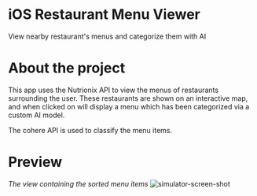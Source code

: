 # iOS Restaurant Menu Viewer
View nearby restaurant's menus and categorize them with AI

# About the project
This app uses the Nutrionix API to view the menus of restaurants surrounding the user. These restaurants are
shown on an interactive map, and when clicked on will display a menu which has been categorized via a custom AI model.

The cohere API is used to classify the menu items.

# Preview
*The view containing the sorted menu items*
![simulator-screen-shot](https://github.com/user-attachments/assets/ccbfaafb-1205-4c2c-a110-34326cff9f60)

